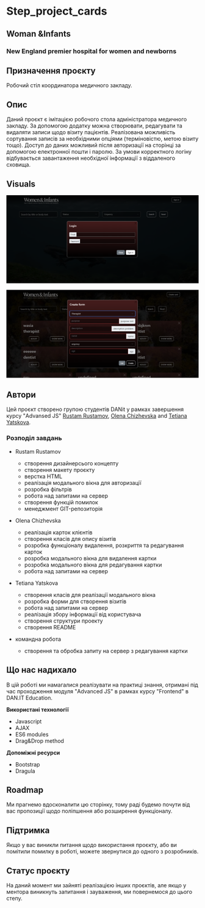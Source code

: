 # Step_project_cards

## Woman &Infants
### New England premier hospital for women and newborns

## Призначення проєкту
Робочий стіл координатора медичного закладу. 

## Опис
Даний проєкт є імітацією робочого стола адміністратора медичного закладу. За допомогою додатку можна створювати, редагувати та видаляти записи щодо візиту пацієнтів. Реалізована можливість сортування записів за необхідними опціями (терміновістю, метою візиту тощо). Доступ до даних можливий після авторизації на сторінці за допомогою електронної пошти і паролю. За умови корректного логіну відбувається завантаження необхідної інформації з віддаленого сховища.

## Visuals
![screenshots](./screenshots/%D0%A1%D0%BD%D0%B8%D0%BC%D0%BE%D0%BA%20%D1%8D%D0%BA%D1%80%D0%B0%D0%BD%D0%B0%202022-08-14%20212506.png)

![screenshots](./screenshots/%D0%A1%D0%BD%D0%B8%D0%BC%D0%BE%D0%BA%20%D1%8D%D0%BA%D1%80%D0%B0%D0%BD%D0%B0%202022-08-14%20212635.png)

## Автори
Цей проєкт створено групою студентів DANit у рамках завершення курсу "Advansed JS" [Rustam Rustamov](https://gitlab.com/rustammio), [Olena Chizhevska](https://gitlab.com/OlenaChi) and [Tetiana Yatskova](https://gitlab.com/t.yatskova).

### Розподіл завдань
+ Rustam Rustamov
    + створення дизайнерсього концепту
    + створення макету проєкту
    + верстка HTML
    + реалізація модального вікна для авторизації
    + розробка фільтрів
    + робота над запитами на сервер
    + створення функцій помилок
    + менеджмент GIT-репозиторія
     
+ Olena Chizhevska
    + реалізація карток клієнтів
    + створення класів для опису візитів
    + розробка функціоналу видалення, розкриття та редагування карток
    + розробка модального вікна для видалення картки
    + розробка модального вікна для редагування картки
    + робота над запитами на сервер

+ Tetiana Yatskova
    + створення класів для реалізації модального вікна
    + розробка форми для створення візитів
    + робота над запитами на сервер
    + реалізація збору інформації від користувача
    + створення структури проекту
    + створення README
  
+ командна робота
    + створення та обробка запиту на сервер з редагування картки
  
## Що нас надихало
В цій роботі ми намагалися реалізувати на практиці знання, отримані під час проходження модуля "Advanced JS" в рамках курсу "Frontend" в DAN.IT Education.

**Використані технології**
- Javascript
- AJAX
- ES6 modules
- Drag&Drop method

**Допоміжні ресурси**
- Bootstrap
- Dragula

## Roadmap
Ми прагнемо вдосконалити цю сторінку, тому раді будемо почути від вас пропозиції щодо поліпшення або розширення функціоналу.

## Підтримка
Якщо у вас виникли питання щодо використання проєкту, або ви помітили помилку в роботі, можете звернутися до одного з розробників.

## Статус проєкту
На даний момент ми зайняті реалізацією інших проєктів, але якщо у ментора виникнуть запитання і зауваження, ми повернемося до цього степу.